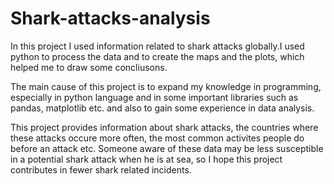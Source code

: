 # Shark-attacks-analysis

In this project I used information related to shark attacks globally.I used python to process the data and to create the maps and the plots, which helped me to draw some concliusons.

The main cause of this project is to expand my knowledge in programming, especially in python language and in some important libraries such as pandas, matplotlib etc. and also to gain some experience in data analysis.

This project provides information about shark attacks, the countries where these attacks occure more often, the most common activites people do before an attack etc. Someone aware of these data may be less susceptible in a potential shark attack when he is at sea, so I hope this project contributes in fewer shark related incidents.

